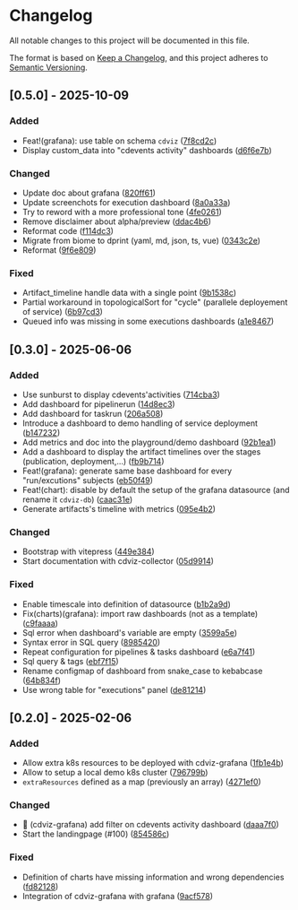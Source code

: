 <!-- markdownlint-disable MD024-->
# Changelog

All notable changes to this project will be documented in this file.

The format is based on [Keep a Changelog](https://keepachangelog.com/en/1.0.0/),
and this project adheres to [Semantic Versioning](https://semver.org/spec/v2.0.0.html).

## [0.5.0] - 2025-10-09

### Added

- Feat!(grafana): use table on schema `cdviz` ([7f8cd2c](7f8cd2cd28aaa9231d627c570a5c5bb1c96398b0))
- Display custom_data into "cdevents activity" dashboards ([d6f6e7b](d6f6e7b8d5af8af2bdbd3a9ef30284369c8af92f))

### Changed

- Update doc about grafana ([820ff61](820ff6125ff0396be1d7c074411d7ea5551f7203))
- Update screenchots for execution dashboard ([8a0a33a](8a0a33a37dcd75acec9e0b426ca92c96d86a4914))
- Try to reword with a more professional tone ([4fe0261](4fe02616ea83a206174cbb27084447458bb81be7))
- Remove disclaimer about alpha/preview ([ddac4b6](ddac4b6080ab8f95a53001ea35c2bf008736f277))
- Reformat code ([f114dc3](f114dc35738afff57b26f72f3d85aea145b8b87c))
- Migrate from biome to dprint (yaml, md, json, ts, vue) ([0343c2e](0343c2e76e166f556258332ba5fb897d42911940))
- Reformat ([9f6e809](9f6e809def39036a9d730c6075f9b4874c5d9b34))

### Fixed

- Artifact_timeline handle data with a single point ([9b1538c](9b1538c573638ed9b3c433ea119858043d34ea03))
- Partial workaround in topologicalSort for "cycle" (parallele deployement of service) ([6b97cd3](6b97cd39a6b520e14be036c240c88251c9ba3e19))
- Queued info was missing in some executions dashboards ([a1e8467](a1e84674593715839d8ed86e45fb4b008f09dd4b))

## [0.3.0] - 2025-06-06

### Added

- Use sunburst to display cdevents'activities ([714cba3](714cba38c401d769170575c11f36e36344d3747e))
- Add dashboard for pipelinerun ([14d8ec3](14d8ec35ddba06317723eb7336e72673349261aa))
- Add dashboard for taskrun ([206a508](206a5082d11ccd272fd65568f1a0d0d948d22377))
- Introduce a dashboard to demo handling of service deployment ([b147232](b1472326c9a3c394919dffea673ce0f04462ce48))
- Add metrics and doc into the playground/demo dashboard ([92b1ea1](92b1ea1139be279adf7be9f14e1ee6959be1b82e))
- Add a dashboard to display the artifact timelines over the stages (publication, deployment,...) ([fb9b714](fb9b714c9d0d105371b62e5d7a7a2c36dd29b133))
- Feat!(grafana): generate same base dashboard for every "run/excutions" subjects ([eb50f49](eb50f498d0ae0ed21e8ee5f0f3c6eb628722d865))
- Feat!(chart): disable by default the setup of the grafana datasource (and rename it `cdviz-db`) ([caac31e](caac31e5fe4dd8cab6c2945fbe7881b18c450c3f))
- Generate artifacts's timeline with metrics ([095e4b2](095e4b2dc0bfe034ec6461b0a1f19c36a0633070))

### Changed

- Bootstrap with vitepress ([449e384](449e3841f68fb96db6d8f515831214dade383363))
- Start documentation with cdviz-collector ([05d9914](05d9914b77639dc4f6ff13917a09c219087c72b2))

### Fixed

- Enable timescale into definition of datasource ([b1b2a9d](b1b2a9ddefda7ecafd93c0049fa62de609cb5d10))
- Fix(charts)(grafana): import raw dashboards (not as a template) ([c9faaaa](c9faaaa75b88cd0ab11ec5fc1e21bd6c7dd64173))
- Sql error when dashboard's variable are empty ([3599a5e](3599a5ec7eb6bc47e44de2be12ffd22b0d0b9594))
- Syntax error in SQL query ([8985420](89854208d640f07fa8c9c7cc7f38458df00f4bb7))
- Repeat configuration for pipelines & tasks dashboard ([e6a7f41](e6a7f41f542cb97ed9854012b4e4c84413fd47f6))
- Sql query & tags ([ebf7f15](ebf7f1536e8870b852f6ce3ca329f809652508b8))
- Rename configmap of dashboard from snake_case to kebabcase ([64b834f](64b834f742df6a8c31cefb4a53c75003da8f0b53))
- Use wrong table for "executions" panel ([de81214](de8121494e99217c0f26be33bd6df59c874916dd))

## [0.2.0] - 2025-02-06

### Added

- Allow extra k8s resources to be deployed with cdviz-grafana ([1fb1e4b](1fb1e4bbbbc9c6a371ffe3ebf9527dcf0f42f0f0))
- Allow to setup a local demo k8s cluster ([796799b](796799bde24a52aa6dbd19cd075c10321dd8f4b6))
- `extraResources` defined as a map (previously an array) ([4271ef0](4271ef00b2e336a55fe806dd2e02f350320c6b0c))

### Changed

- 💄 (cdviz-grafana) add filter on cdevents activity dashboard ([daaa7f0](daaa7f0feef016e73fcdd937fe19689b9de28d6e))
- Start the landingpage (#100) ([854586c](854586c61acca9304f0dfc1c3e29e889e04b1fa7))

### Fixed

- Definition of charts have missing information and wrong dependencies ([fd82128](fd8212818f804e77774684c351bbc994be40157d))
- Integration of cdviz-grafana with grafana ([9acf578](9acf578f7dd539e08bae0aca645acfad61f164be))

<!-- generated by git-cliff -->
